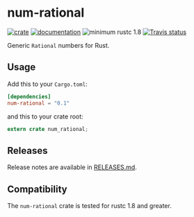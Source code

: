 # num-rational

[![crate](https://img.shields.io/crates/v/num-rational.svg)](https://crates.io/crates/num-rational)
[![documentation](https://docs.rs/num-rational/badge.svg)](https://docs.rs/num-rational)
![minimum rustc 1.8](https://img.shields.io/badge/rustc-1.8+-red.svg)
[![Travis status](https://travis-ci.org/rust-num/num-rational.svg?branch=master)](https://travis-ci.org/rust-num/num-rational)

Generic `Rational` numbers for Rust.

## Usage

Add this to your `Cargo.toml`:

```toml
[dependencies]
num-rational = "0.1"
```

and this to your crate root:

```rust
extern crate num_rational;
```

## Releases

Release notes are available in [RELEASES.md](RELEASES.md).

## Compatibility

The `num-rational` crate is tested for rustc 1.8 and greater.
